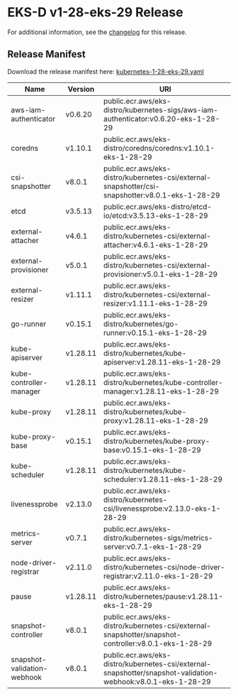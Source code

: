 # EKS-D v1-28-eks-29 Release

For additional information, see the [changelog](CHANGELOG-v1-28-eks-29.md) for this release.

## Release Manifest

Download the release manifest here: [kubernetes-1-28-eks-29.yaml](https://distro.eks.amazonaws.com/kubernetes-1-28/kubernetes-1-28-eks-29.yaml)

| Name | Version | URI |
|------|---------|-----|
| aws-iam-authenticator | v0.6.20 | public.ecr.aws/eks-distro/kubernetes-sigs/aws-iam-authenticator:v0.6.20-eks-1-28-29 |
| coredns | v1.10.1 | public.ecr.aws/eks-distro/coredns/coredns:v1.10.1-eks-1-28-29 |
| csi-snapshotter | v8.0.1 | public.ecr.aws/eks-distro/kubernetes-csi/external-snapshotter/csi-snapshotter:v8.0.1-eks-1-28-29 |
| etcd | v3.5.13 | public.ecr.aws/eks-distro/etcd-io/etcd:v3.5.13-eks-1-28-29 |
| external-attacher | v4.6.1 | public.ecr.aws/eks-distro/kubernetes-csi/external-attacher:v4.6.1-eks-1-28-29 |
| external-provisioner | v5.0.1 | public.ecr.aws/eks-distro/kubernetes-csi/external-provisioner:v5.0.1-eks-1-28-29 |
| external-resizer | v1.11.1 | public.ecr.aws/eks-distro/kubernetes-csi/external-resizer:v1.11.1-eks-1-28-29 |
| go-runner | v0.15.1 | public.ecr.aws/eks-distro/kubernetes/go-runner:v0.15.1-eks-1-28-29 |
| kube-apiserver | v1.28.11 | public.ecr.aws/eks-distro/kubernetes/kube-apiserver:v1.28.11-eks-1-28-29 |
| kube-controller-manager | v1.28.11 | public.ecr.aws/eks-distro/kubernetes/kube-controller-manager:v1.28.11-eks-1-28-29 |
| kube-proxy | v1.28.11 | public.ecr.aws/eks-distro/kubernetes/kube-proxy:v1.28.11-eks-1-28-29 |
| kube-proxy-base | v0.15.1 | public.ecr.aws/eks-distro/kubernetes/kube-proxy-base:v0.15.1-eks-1-28-29 |
| kube-scheduler | v1.28.11 | public.ecr.aws/eks-distro/kubernetes/kube-scheduler:v1.28.11-eks-1-28-29 |
| livenessprobe | v2.13.0 | public.ecr.aws/eks-distro/kubernetes-csi/livenessprobe:v2.13.0-eks-1-28-29 |
| metrics-server | v0.7.1 | public.ecr.aws/eks-distro/kubernetes-sigs/metrics-server:v0.7.1-eks-1-28-29 |
| node-driver-registrar | v2.11.0 | public.ecr.aws/eks-distro/kubernetes-csi/node-driver-registrar:v2.11.0-eks-1-28-29 |
| pause | v1.28.11 | public.ecr.aws/eks-distro/kubernetes/pause:v1.28.11-eks-1-28-29 |
| snapshot-controller | v8.0.1 | public.ecr.aws/eks-distro/kubernetes-csi/external-snapshotter/snapshot-controller:v8.0.1-eks-1-28-29 |
| snapshot-validation-webhook | v8.0.1 | public.ecr.aws/eks-distro/kubernetes-csi/external-snapshotter/snapshot-validation-webhook:v8.0.1-eks-1-28-29 |
